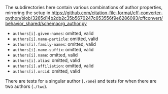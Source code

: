 The subdirectories here contain various combinations of author properties, mirroring the setup in https://github.com/citation-file-format/cff-converter-python/blob/3265d14b2db2c35b5670247c653556f9e6286093/cffconvert/behavior_shared/schemaorg_author.py 

- `authors[i].given-names`: omitted, valid
- `authors[i].name-particle`: omitted, valid
- `authors[i].family-names`: omitted, valid
- `authors[i].name-suffix`: omitted, valid
- `authors[i].name`: omitted, valid
- `authors[i].alias`: omitted, valid
- `authors[i].affiliation`: omitted, valid
- `authors[i].orcid`: omitted, valid

There are tests for a singular author (`./one`) and tests for when there are two authors (`./two`).


